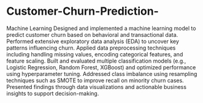 # Customer-Churn-Prediction-
Machine Learning
Designed and implemented a machine learning model to predict customer churn based on behavioral and transactional data. Performed extensive exploratory data analysis (EDA) to uncover key patterns influencing churn. Applied data preprocessing techniques including handling missing values, encoding categorical features, and feature scaling. Built and evaluated multiple classification models (e.g., Logistic Regression, Random Forest, XGBoost) and optimized performance using hyperparameter tuning. Addressed class imbalance using resampling techniques such as SMOTE to improve recall on minority churn cases. Presented findings through data visualizations and actionable business insights to support decision-making.
